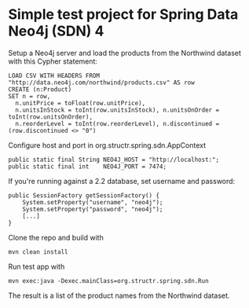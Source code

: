 # Simple test project for Spring Data Neo4j (SDN) 4

Setup a Neo4j server and load the products from the Northwind dataset with this Cypher statement:

    LOAD CSV WITH HEADERS FROM "http://data.neo4j.com/northwind/products.csv" AS row
    CREATE (n:Product)
    SET n = row,
      n.unitPrice = toFloat(row.unitPrice),
      n.unitsInStock = toInt(row.unitsInStock), n.unitsOnOrder = toInt(row.unitsOnOrder),
      n.reorderLevel = toInt(row.reorderLevel), n.discontinued = (row.discontinued <> "0")

Configure host and port in org.structr.spring.sdn.AppContext

	public static final String NEO4J_HOST = "http://localhost:";
	public static final int    NEO4J_PORT = 7474;

If you're running against a 2.2 database, set username and password:

    public SessionFactory getSessionFactory() {
        System.setProperty("username", "neo4j");
        System.setProperty("password", "neo4j");
        [...]
    }

Clone the repo and build with

    mvn clean install

Run test app with

    mvn exec:java -Dexec.mainClass=org.structr.spring.sdn.Run

The result is a list of the product names from the Northwind dataset.
